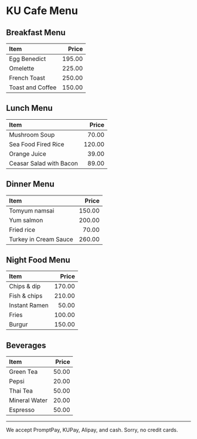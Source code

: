 # KU Cafe Menu

## Breakfast Menu

| Item                                   | Price |
|:---------------------------------------|------:|
| Egg Benedict                           |  195.00  |
| Omelette                               |  225.00  |
| French Toast                           |  250.00  |
| Toast and Coffee                       |  150.00  | 

## Lunch Menu

| Item                                   | Price |
|:---------------------------------------|------:|
| Mushroom Soup                          |  70.00   |
| Sea Food Fired Rice                    |  120.00  |
| Orange Juice                           |  39.00   |
| Ceasar Salad with Bacon                |  89.00   |

## Dinner Menu

| Item                                   | Price |
|:---------------------------------------|------:|
| Tomyum namsai                          | 150.00 |
| Yum salmon                             | 200.00 |
| Fried rice                             |  70.00 |
| Turkey in Cream Sauce                  | 260.00 |

## Night Food Menu

| Item                                   | Price   |
|:---------------------------------------|--------:|
| Chips & dip                            |  170.00  |
| Fish & chips                           |  210.00  |
| Instant Ramen                          |   50.00  |
| Fries                                  |  100.00  |
| Burgur                                 |  150.00  |

## Beverages

| Item          | Price |
| :------------ | ----: |
| Green Tea     |  50.00 |
| Pepsi         |  20.00 |
| Thai Tea      |  50.00 |
| Mineral Water |  20.00 |
| Espresso      |  50.00 |

---

We accept PromptPay, KUPay, Alipay, and cash. Sorry, no credit cards.
